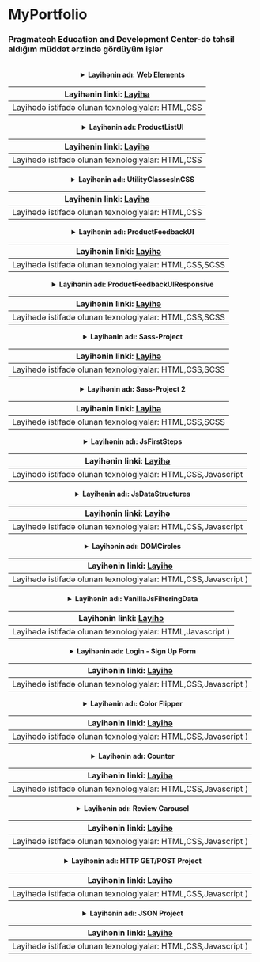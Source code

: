 # MyPortfolio
<h3> Pragmatech Education and Development Center-də təhsil aldığım müddət ərzində gördüyüm işlər</h3> <br>

<div align="center">
<details><summary><strong>Layihənin adı: Web Elements</strong></summary></details>

|Layihənin linki: [Layihə](https://github.com/GulsenZalova/PragmatechFrontendProject/tree/main/WebElements)|
|:---------------------------------------------------------------------------------------:|
|Layihədə istifadə olunan texnologiyalar: HTML,CSS                                                 |
  
<div align="center">
<details><summary><strong>Layihənin adı: ProductListUI</strong></summary></details>

|Layihənin linki: [Layihə](https://github.com/GulsenZalova/PragmatechFrontendProject/tree/main/ProductListUI)|
|:---------------------------------------------------------------------------------------:|
|Layihədə istifadə olunan texnologiyalar: HTML,CSS                                                 |

<div align="center">
<details><summary><strong>Layihənin adı: UtilityClassesInCSS</strong></summary></details>

|Layihənin linki: [Layihə](https://github.com/GulsenZalova/PragmatechFrontendProject/tree/main/UtilityClassesInCSS)|
|:---------------------------------------------------------------------------------------:|
|Layihədə istifadə olunan texnologiyalar: HTML,CSS                                                 |
  
 
<div align="center">
<details><summary><strong>Layihənin adı: ProductFeedbackUI</strong></summary></details>

|Layihənin linki: [Layihə](https://github.com/GulsenZalova/PragmatechFrontendProject/tree/main/ProductFeedbackUI)|
|:---------------------------------------------------------------------------------------:|
|Layihədə istifadə olunan texnologiyalar: HTML,CSS,SCSS                                             |
  
<div align="center">
<details><summary><strong>Layihənin adı: ProductFeedbackUIResponsive</strong></summary></details>

|Layihənin linki: [Layihə](https://github.com/GulsenZalova/PragmatechFrontendProject/tree/main/ProductFeedbackUIResponsive)|
|:---------------------------------------------------------------------------------------:|
|Layihədə istifadə olunan texnologiyalar: HTML,CSS,SCSS                                             |
  
<div align="center">
<details><summary><strong>Layihənin adı: Sass-Project</strong></summary></details>

|Layihənin linki: [Layihə](https://github.com/GulsenZalova/Sass-Learning/tree/master/Sass-Project)|
|:---------------------------------------------------------------------------------------:|
|Layihədə istifadə olunan texnologiyalar: HTML,CSS,SCSS                                             |
  
 <div align="center">
<details><summary><strong>Layihənin adı: Sass-Project 2</strong></summary></details>

|Layihənin linki: [Layihə](https://github.com/GulsenZalova/Sass-Learning/tree/master/Sass-Project%202)|
|:---------------------------------------------------------------------------------------:|
|Layihədə istifadə olunan texnologiyalar: HTML,CSS,SCSS                                             |
  

<div align="center">
<details><summary><strong>Layihənin adı: JsFirstSteps</strong></summary></details>

|Layihənin linki: [Layihə](https://github.com/GulsenZalova/PragmatechFrontendProject/tree/main/JsFirstSteps)|
|:---------------------------------------------------------------------------------------:|
|Layihədə istifadə olunan texnologiyalar: HTML,CSS,Javascript                                       |
  

<div align="center">
<details><summary><strong>Layihənin adı: JsDataStructures</strong></summary></details>

|Layihənin linki: [Layihə](https://github.com/GulsenZalova/PragmatechFrontendProject/tree/main/JsDataStructures)|
|:---------------------------------------------------------------------------------------:|
|Layihədə istifadə olunan texnologiyalar: HTML,CSS,Javascript                                       |


<div align="center">
<details><summary><strong>Layihənin adı: DOMCircles</strong></summary></details>

|Layihənin linki: [Layihə](https://github.com/GulsenZalova/PragmatechFrontendProject/tree/main/DOMCircles)|
|:---------------------------------------------------------------------------------------:|
|Layihədə istifadə olunan texnologiyalar: HTML,CSS,Javascript     )|
  

<div align="center">
<details><summary><strong>Layihənin adı: VanillaJsFilteringData</strong></summary></details>

|Layihənin linki: [Layihə](https://github.com/GulsenZalova/PragmatechFrontendProject/tree/main/VanillaJsFilteringData)|
|:---------------------------------------------------------------------------------------:|
|Layihədə istifadə olunan texnologiyalar: HTML,Javascript     )|

<div align="center">
<details><summary><strong>Layihənin adı: Login - Sign Up Form</strong></summary></details>

|Layihənin linki: [Layihə](https://github.com/GulsenZalova/PragmatechFrontendProject/tree/main/Login%20-%20Sign%20Up%20Form)|
|:---------------------------------------------------------------------------------------:|
|Layihədə istifadə olunan texnologiyalar: HTML,CSS,Javascript     )|
  
<div align="center">
<details><summary><strong>Layihənin adı: Color Flipper</strong></summary></details>

|Layihənin linki: [Layihə](https://github.com/GulsenZalova/Vanilla-Javascript-Projects/tree/master/Color%20Flipper)|
|:---------------------------------------------------------------------------------------:|
|Layihədə istifadə olunan texnologiyalar: HTML,CSS,Javascript     )|
  
<div align="center">
<details><summary><strong>Layihənin adı: Counter</strong></summary></details>

|Layihənin linki: [Layihə](https://github.com/GulsenZalova/Vanilla-Javascript-Projects/tree/master/Counter)|
|:---------------------------------------------------------------------------------------:|
|Layihədə istifadə olunan texnologiyalar: HTML,CSS,Javascript     )|
  
<div align="center">
<details><summary><strong>Layihənin adı: Review Carousel</strong></summary></details>

|Layihənin linki: [Layihə](https://github.com/GulsenZalova/Vanilla-Javascript-Projects/tree/master/Review%20Carousel)|
|:---------------------------------------------------------------------------------------:|
|Layihədə istifadə olunan texnologiyalar: HTML,CSS,Javascript     )|
  
  
<div align="center">
<details><summary><strong>Layihənin adı: HTTP GET/POST Project</strong></summary></details>

|Layihənin linki: [Layihə](https://github.com/GulsenZalova/Javascript-learning/tree/master/Javascipt%20API/HTTP%20GET/POST)|
|:---------------------------------------------------------------------------------------:|
|Layihədə istifadə olunan texnologiyalar: HTML,CSS,Javascript     )|
  
<div align="center">
<details><summary><strong>Layihənin adı: JSON Project</strong></summary></details>

|Layihənin linki: [Layihə](https://github.com/GulsenZalova/Javascript-learning/tree/master/Javascipt%20API/JSON)|
|:---------------------------------------------------------------------------------------:|
|Layihədə istifadə olunan texnologiyalar: HTML,CSS,Javascript     )|
